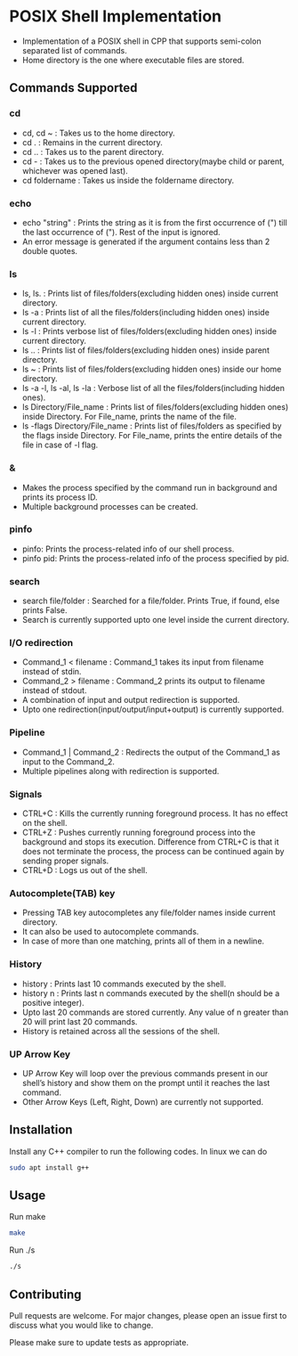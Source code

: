 # POSIX Shell Implementation
- Implementation of a POSIX shell in CPP that supports semi-colon separated list of commands.
- Home directory is the one where executable files are stored.

## Commands Supported

### cd
- cd, cd ~ : Takes us to the home directory.
- cd . : Remains in the current directory.
- cd .. : Takes us to the parent directory.
- cd - : Takes us to the previous opened directory(maybe child or parent, whichever was opened last).
- cd foldername : Takes us inside the foldername directory.

### echo
- echo "string" : Prints the string as it is from the first occurrence of (") till the last occurrence of ("). Rest of the input is ignored.
- An error message is generated if the argument contains less than 2 double quotes.

### ls
- ls, ls. : Prints list of files/folders(excluding hidden ones) inside current directory.
- ls -a : Prints list of all the files/folders(including hidden ones) inside current directory.
- ls -l : Prints verbose list of files/folders(excluding hidden ones) inside current directory.
- ls .. : Prints list of files/folders(excluding hidden ones) inside parent directory.
- ls ~ : Prints list of files/folders(excluding hidden ones) inside our home directory.
- ls -a -l, ls -al, ls -la : Verbose list of all the files/folders(including hidden ones).
- ls Directory/File_name : Prints list of files/folders(excluding hidden ones) inside Directory. For File_name, prints the name of the file.
- ls -flags Directory/File_name : Prints list of files/folders as specified by the flags inside Directory. For File_name, prints the entire details of the file in case of -l flag.

### &
- Makes the process specified by the command run in background and prints its process ID.
- Multiple background processes can be created.

### pinfo
- pinfo: Prints the process-related info of our shell process.
- pinfo pid: Prints the process-related info of the process specified by pid.

### search
- search file/folder : Searched for a file/folder. Prints True, if found, else prints False.
- Search is currently supported upto one level inside the current directory.

### I/O redirection
- Command_1 < filename : Command_1 takes its input from filename instead of stdin.
- Command_2 > filename : Command_2 prints its output to filename instead of stdout.
- A combination of input and output redirection is supported.
- Upto one redirection(input/output/input+output) is currently supported.

### Pipeline
- Command_1 | Command_2 : Redirects the output of the Command_1 as input to the Command_2.
- Multiple pipelines along with redirection is supported.

### Signals
- CTRL+C : Kills the currently running foreground process. It has no effect on the shell.
- CTRL+Z : Pushes currently running foreground process into the background and stops its execution. Difference from CTRL+C is that it does not terminate the process, the process can be continued again by sending proper signals.
- CTRL+D : Logs us out of the shell.

### Autocomplete(TAB) key
- Pressing TAB key autocompletes any file/folder names inside current directory.
- It can also be used to autocomplete commands.
- In case of more than one matching, prints all of them in a newline.

### History
- history : Prints last 10 commands executed by the shell.
- history n : Prints last n commands executed by the shell(n should be a positive integer).
- Upto last 20 commands are stored currently. Any value of n greater than 20 will print last 20 commands.
- History is retained across all the sessions of the shell.

### UP Arrow Key
- UP Arrow Key will loop over the previous commands present in our shell’s history and show them on the prompt until it reaches the last command.
- Other Arrow Keys (Left, Right, Down) are currently not supported.

## Installation

Install any C++ compiler to run the following codes. In linux we can do

```bash
sudo apt install g++
```

## Usage
Run make

```bash
make
```
Run ./s

```bash
./s
```

## Contributing

Pull requests are welcome. For major changes, please open an issue first
to discuss what you would like to change.

Please make sure to update tests as appropriate.

